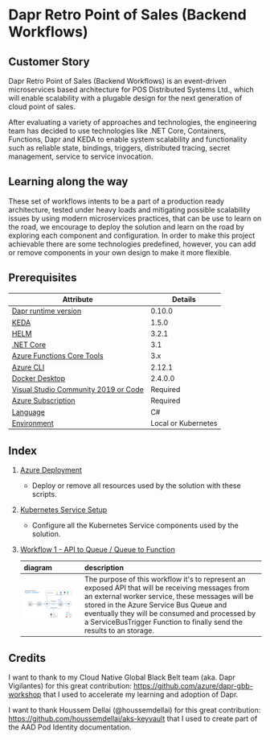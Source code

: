 # Dapr Retro Point of Sales (Backend Workflows)

## Customer Story

Dapr Retro Point of Sales (Backend Workflows) is an event-driven microservices based architecture for POS Distributed Systems Ltd., which will enable scalability with a plugable design for the next generation of cloud point of sales.

After evaluating a variety of approaches and technologies, the engineering team has decided to use technologies like .NET Core, Containers, Functions, Dapr and KEDA to enable system scalability and functionality such as reliable state, bindings, triggers, distributed tracing, secret management, service to service invocation. 

## Learning along the way

These set of workflows intents to be a part of a production ready architecture, tested under heavy loads and mitigating possible scalability issues by using modern microservices practices, that can be use to learn on the road, we encourage to deploy the solution and learn on the road by exploring each component and configuration. In order to make this project achievable there are some technologies predefined, however, you can add or remove components in your own design to make it more flexible.

## Prerequisites

| Attribute | Details |
|--------|--------|
| [Dapr runtime version](https://github.com/dapr/docs/blob/master/getting-started/environment-setup.md#prerequisites) | 0.10.0 |
| [KEDA](https://keda.sh/) | 1.5.0 |
| [HELM](https://helm.sh/docs/intro/install/) | 3.2.1 |
| [.NET Core](https://dotnet.microsoft.com/download/dotnet-core/3.1) | 3.1 |
| [Azure Functions Core Tools](https://docs.microsoft.com/en-us/azure/azure-functions/functions-run-local) | 3.x |
| [Azure CLI](https://docs.microsoft.com/en-us/cli/azure/install-azure-cli?view=azure-cli-latest) | 2.12.1 |
| [Docker Desktop](https://docs.docker.com/engine/install/) | 2.4.0.0 |
| [Visual Studio Community 2019 or Code](https://visualstudio.microsoft.com/es/downloads/) | Required |
| [Azure Subscription](https://portal.azure.com/) | Required |
| [Language](#) | C# |
| [Environment](#) | Local or Kubernetes |

## Index

1. [Azure Deployment](README-AzureDeployment.md)
    - Deploy or remove all resources used by the solution with these scripts.
2. [Kubernetes Service Setup](README-KubernetesSetup.md)
    - Configure all the Kubernetes Service components used by the solution.
3. [Workflow 1 - API to Queue / Queue to Function](README-Workflow-1.md)

    | diagram  | description |
    |---|---|
    | <div><img src="resources/images/architecture-workflow-1.png" width="500" /></div> | The purpose of this workflow it's to represent an exposed API that will be receiving messages from an external worker service, these messages will be stored in the Azure Service Bus Queue and eventually they will be consumed and processed by a ServiceBusTrigger Function to finally send the results to an storage. |

## Credits

I want to thank to my Cloud Native Global Black Belt team (aka. Dapr Vigilantes) for this great contribution: https://github.com/azure/dapr-gbb-workshop that I used to accelerate my learning and adoption of Dapr.

I want to thank Houssem Dellai (@houssemdellai) for this great contribution: https://github.com/houssemdellai/aks-keyvault that I used to create part of the AAD Pod Identity documentation.